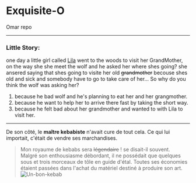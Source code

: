 # Exquisite-O

Omar repo

---

### Little Story:

one day a little girl called [Lila](https://youtu.be/LDMWJCrDVMI) went to the woods to visit her GrandMother, on the way she she meet the wolf and he asked her where shes going? she ansered saying that shes going to visite her old ~~grandmother~~ becouse shes old and sick and somebody have to go to take care of her...
So why do you think the wolf was asking her?

1. because he bad wolf and he's planning to eat her and her grangmother.
1. because he want to help her to arrive there fast by taking the short way.
1. because he felt bad about her grandmother and wanted to with Lila to visit her.

---

De son côté, le **maître kebabiste** n'avait cure de tout cela. Ce qui lui importait, c'était de vendre ses marchandises.  
> Mon royaume de kebabs sera ~~légendaire~~ ! se disait-il souvent.  
Malgré son enthousiasme débordant, il ne possédait que quelques sous et trois morceaux de tôle en guide d'étal. Toutes ses économies étaient passées dans l'achat du matériel destiné à produire son art.  
![Un-bon-kebab](https://boutique.france-kebab.com/img/modules/pwcooking/recipes/16.jpg)